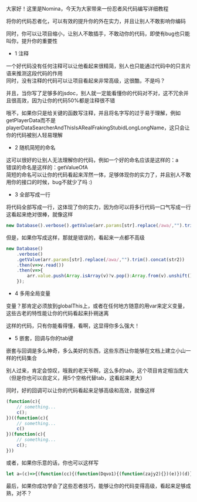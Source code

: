 
大家好！这里是Nomina，今天为大家带来一份忍者风代码编写详细教程

将你的代码忍者化，可以有效的提升你的外在实力，并且让别人不敢影响你编码

同时，你可以让项目缩小，让别人不敢插手，不敢动你的代码，即使有bug也只能叫你，提升你的重要性

- 1 注释

一个好代码没有任何注释可以让他看起来很精简，别人也只能通过代码中的只言片语来推测这段代码的作用  
同时，没有注释的代码可以让项目看起来非常高级，这很酷，不是吗？

并且，当你写了足够多的jsdoc，别人就一定能看懂你的代码对不对，这不冗余并且很高效，因为让你的代码50%都是注释很不错

哦不，如果你只是给关键的函数写注释，并且将名字写的过于易于理解，例如getPlayerData而不是playerDataSearcherAndThisIsARealFrakingStubidLongLongName，这只会让你的代码被别人轻易理解

- 2 随机简短的命名

这可以很好的让别人无法理解你的代码，例如一个好的命名应该是这样的：a  
错误的命名是这样的：getValueOfA  
简短的命名可以让你的代码看起来浑然一体，足够体现你的实力了，并且别人不敢用你的接口的时候，bug不就少了吗 :)  

- 3 全部写成一行

将代码全部写成一行，这体现了你的实力，因为你可以将多行代码一口气写成一行  
这看起来绝对很棒，就像这样
```javascript
new Database().verbose().getValue(arr.params[str].replace(/awa/,"").trim().concat(str2)).then(v=>v.read()).then(v=>arr.value.push(Array.isArray(v)?v.pop():Array.from(v).unshift()))
```

但是，如果你写成这样，那就是错误的，看起来一点都不高级

```javascript
new Database()
    .verbose()
    .getValue(arr.params[str].replace(/awa/,"").trim().concat(str2))
    .then(v=>v.read())
    .then(v=>{
        arr.value.push(Array.isArray(v)?v.pop():Array.from(v).unshift())
    });
```

- 4 多用全局变量

变量？那肯定必须放到globalThis上，或者在任何地方随意的用var来定义变量，这些古老的特性能让你的代码看起来扑朔迷离

这样的代码，只有你能看得懂，看啊，这显得你多么强大！

- 5 嵌套，回调与你的tab键

嵌套与回调是多么神奇，多么美好的东西，这些东西让你能够在文档上建立小山一样的代码集合

别人过来，肯定会惊叹，哦我的老天爷啊，这么多的tab，这个项目肯定相当庞大（但是你也可以自定义，用5个空格代替tab，这看起来更大）


同时，好的回调可以让你的代码看起来足够高级和高效，就像这样

```javascript
(function(c){
    // something...
    c();
})((function(c){
    // something...
    c()
})(function(c){
    // something...
    c();
}))
```

或者，如果你乐意的话，你也可以这样写

```javascript
let a=(c)=>{(function(cc){(function(Dqvo1){(function(zajy2){})(e)})(d)})(b)}
```

最后，如果你成功学会了这些忍者技巧，能够让你的代码变得高级，看起来足够成熟，对不？

